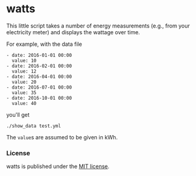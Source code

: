 # watts

This little script takes a number of energy measurements (e.g., from your
electricity meter) and displays the wattage over time.

For example, with the data file
```
- date: 2016-01-01 00:00
  value: 10
- date: 2016-02-01 00:00
  value: 12
- date: 2016-04-01 00:00
  value: 20
- date: 2016-07-01 00:00
  value: 35
- date: 2016-10-01 00:00
  value: 40
```
you'll get
```
./show_data test.yml
```

The `value`s are assumed to be given in kWh.

### License

watts is published under the [MIT license](https://en.wikipedia.org/wiki/MIT_License).
